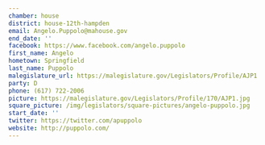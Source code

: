 ```yaml
---
chamber: house
district: house-12th-hampden
email: Angelo.Puppolo@mahouse.gov
end_date: ''
facebook: https://www.facebook.com/angelo.puppolo
first_name: Angelo
hometown: Springfield
last_name: Puppolo
malegislature_url: https://malegislature.gov/Legislators/Profile/AJP1
party: D
phone: (617) 722-2006
picture: https://malegislature.gov/Legislators/Profile/170/AJP1.jpg
square_picture: /img/legislators/square-pictures/angelo-puppolo.jpg
start_date: ''
twitter: https://twitter.com/apuppolo
website: http://puppolo.com/
---
```

